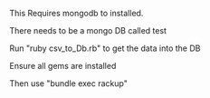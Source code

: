 This Requires mongodb to installed.

There needs to be a mongo DB called test

Run "ruby csv_to_Db.rb" to get the data into the DB

Ensure all gems are installed

Then use "bundle exec rackup"
